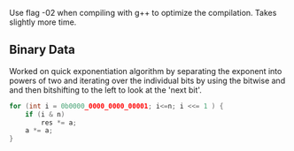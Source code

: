 
Use flag -02 when compiling with g++ to optimize the compilation.
Takes slightly more time.
## Binary Data

Worked on quick exponentiation algorithm by separating the exponent into powers of two and iterating over the individual bits by using the bitwise and and then bitshifting to the left to look at the 'next bit'.
```c
for (int i = 0b0000_0000_0000_00001; i<=n; i <<= 1 ) {
	if (i & n)
		res *= a;
	a *= a;
}
```